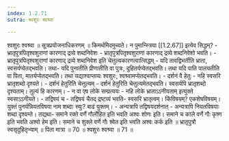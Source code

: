 ```yaml
---
index: 1.2.71
sutra: श्वशुरः श्वश्र्वा

---
```

श्वशुरः श्वश्र्वा ॥ सूत्रप्रयोजनाधिकरणम् ॥ किमर्थमिदमुच्यते। न पुमान्स्त्रिया [[1.2.67]] इत्येव सिद्धम्? - भ्रातृपुत्रपितृश्वशुराणां कारणाद् द्रव्ये शब्दनिवेशः - भ्रातृपुत्रपितृश्वशुराणां कारणाद् द्रव्ये शब्दनिवेशो भवति। - भ्रातृपुत्रपितृश्वशुराणां कारणाद् द्रव्ये शब्दनिवेश इति चेत्तुल्यकारणत्वात्सिद्धम् - यदि तावद्विभर्तीति भ्राता, स्वसर्यप्येतद्भवति। तथा- यदि पुनातीति प्रीणातीति वा पुत्रः, दुहितर्यप्येतद्भवति। तथा यदि पाति पालयतीति वा पिता, मातर्यप्येतद्भवति। तथा यद्याश्वाप्तव्यः श्वशुरः, श्वश्र्वामप्येतद्भवति। - दर्शनं वै हेतुः - नहि स्वसरि भ्रातृशब्दो दृश्यते। - दर्शनं हेतुरिति चेत्तुल्यम् - दर्शनं हेतुरिति चेत्तुल्यमेतद्भवति। स्वसर्यपि भ्रातृशब्दो दृश्यताम्। तुल्यं हि कारणम्। - न वा एष लोके सम्प्रत्ययः - नहि लोके भ्राताऽऽनीयताम् इत्युक्ते स्वसाऽऽनीयते। - तद्विषयं च - तद्विषयं चैतद् द्रष्टव्यं भवति- स्वसरि भ्रातृत्वम्। किंविषयम्? एकशेषविषयम्। युक्तं पुनर्यन्नियतविषया नाम शब्दाः स्युः? बाढं युक्तम्। - अन्यत्रापि तद्विषयदर्शनात् - अन्यत्रापि नियतविषयाः शब्दा दृश्यन्ते। तद्यथा- समाने रक्ते वर्णे गौर्लोहित इति भवति अश्वः शोणः इति। समाने च काले वर्णे गौः कृष्ण इति भवति अश्वो हेम इति। समाने च शुक्ले वर्णे गौः श्वेत इति भवति अश्वः कर्क इति ॥ भ्रातृपुत्रौ स्वसृदुहितृभ्याम् ॥ पिता मात्रा ॥ 70 ॥ श्वशुरः श्वश्र्वा ॥ 71 ॥
